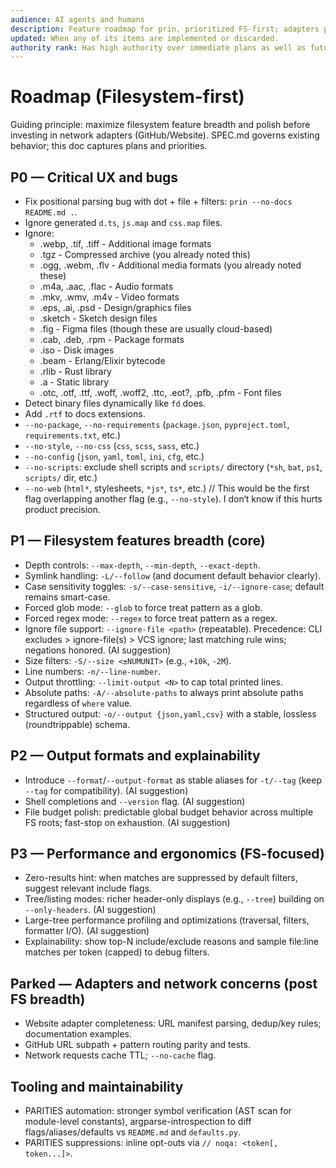 ```yaml
---
audience: AI agents and humans
description: Feature roadmap for prin, prioritized FS-first; adapters parked for later
updated: When any of its items are implemented or discarded.
authority rank: Has high authority over immediate plans as well as future plans. All features start here.
---
```


# Roadmap (Filesystem-first)

Guiding principle: maximize filesystem feature breadth and polish before investing in network adapters (GitHub/Website). SPEC.md governs existing behavior; this doc captures plans and priorities.

## P0 — Critical UX and bugs

- Fix positional parsing bug with dot + file + filters: `prin --no-docs README.md .`.
- Ignore generated `d.ts`, `js.map` and `css.map` files.
- Ignore:
  * .webp, .tif, .tiff - Additional image formats
  * .tgz - Compressed archive (you already noted this)
  * .ogg, .webm, .flv - Additional media formats (you already noted these)
  * .m4a, .aac, .flac - Audio formats
  * .mkv, .wmv, .m4v - Video formats
  * .eps, .ai, .psd - Design/graphics files
  * .sketch - Sketch design files
  * .fig - Figma files (though these are usually cloud-based)
  * .cab, .deb, .rpm - Package formats
  * .iso - Disk images
  * .beam - Erlang/Elixir bytecode
  * .rlib - Rust library
  * .a - Static library
  * .otc, .otf, .ttf, .woff, .woff2, .ttc, .eot?, .pfb, .pfm - Font files
- Detect binary files dynamically like `fd` does.
- Add `.rtf` to docs extensions.
- `--no-package`, `--no-requirements` (`package.json`, `pyproject.toml`, `requirements.txt`, etc.)
- `--no-style`, `--no-css` (`css`, `scss`, `sass`, etc.)
- `--no-config` (`json`, `yaml`, `toml`, `ini`, `cfg`, etc.)
- `--no-scripts`: exclude shell scripts and `scripts/` directory (`*sh`, `bat`, `ps1`, `scripts/` dir, etc.)
- `--no-web` (`html*`, stylesheets, `*js*`, `ts*`, etc.)  // This would be the first flag overlapping another flag (e.g., `--no-style`). I don‘t know if this hurts product precision.

## P1 — Filesystem features breadth (core)

- Depth controls: `--max-depth`, `--min-depth`, `--exact-depth`.
- Symlink handling: `-L/--follow` (and document default behavior clearly).
- Case sensitivity toggles: `-s/--case-sensitive`, `-i/--ignore-case`; default remains smart-case.
- Forced glob mode: `--glob` to force treat pattern as a glob.
- Forced regex mode: `--regex` to force treat pattern as a regex.
- Ignore file support: `--ignore-file <path>` (repeatable). Precedence: CLI excludes > ignore-file(s) > VCS ignore; last matching rule wins; negations honored. (AI suggestion)
- Size filters: `-S/--size <±NUMUNIT>` (e.g., `+10k`, `-2M`).
- Line numbers: `-n/--line-number`.
- Output throttling: `--limit-output <N>` to cap total printed lines.
- Absolute paths: `-A/--absolute-paths` to always print absolute paths regardless of `where` value.
- Structured output: `-o/--output {json,yaml,csv}` with a stable, lossless (roundtrippable) schema.

## P2 — Output formats and explainability

- Introduce `--format`/`--output-format` as stable aliases for `-t/--tag` (keep `--tag` for compatibility). (AI suggestion)
- Shell completions and `--version` flag. (AI suggestion)
- File budget polish: predictable global budget behavior across multiple FS roots; fast-stop on exhaustion. (AI suggestion)

## P3 — Performance and ergonomics (FS-focused)

- Zero-results hint: when matches are suppressed by default filters, suggest relevant include flags.
- Tree/listing modes: richer header-only displays (e.g., `--tree`) building on `--only-headers`. (AI suggestion)
- Large-tree performance profiling and optimizations (traversal, filters, formatter I/O). (AI suggestion)
- Explainability: show top-N include/exclude reasons and sample file:line matches per token (capped) to debug filters.

## Parked — Adapters and network concerns (post FS breadth)

- Website adapter completeness: URL manifest parsing, dedup/key rules; documentation examples.
- GitHub URL subpath + pattern routing parity and tests.
- Network requests cache TTL; `--no-cache` flag.

## Tooling and maintainability

- PARITIES automation: stronger symbol verification (AST scan for module-level constants), argparse-introspection to diff flags/aliases/defaults vs `README.md` and `defaults.py`.
- PARITIES suppressions: inline opt-outs via `// noqa: <token[, token...]>`.
